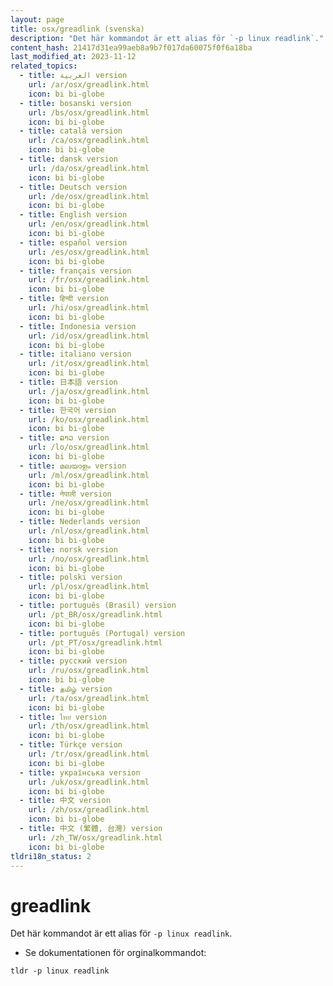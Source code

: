 ```yaml
---
layout: page
title: osx/greadlink (svenska)
description: "Det här kommandot är ett alias för `-p linux readlink`."
content_hash: 21417d31ea99aeb8a9b7f017da60075f0f6a18ba
last_modified_at: 2023-11-12
related_topics:
  - title: العربية version
    url: /ar/osx/greadlink.html
    icon: bi bi-globe
  - title: bosanski version
    url: /bs/osx/greadlink.html
    icon: bi bi-globe
  - title: català version
    url: /ca/osx/greadlink.html
    icon: bi bi-globe
  - title: dansk version
    url: /da/osx/greadlink.html
    icon: bi bi-globe
  - title: Deutsch version
    url: /de/osx/greadlink.html
    icon: bi bi-globe
  - title: English version
    url: /en/osx/greadlink.html
    icon: bi bi-globe
  - title: español version
    url: /es/osx/greadlink.html
    icon: bi bi-globe
  - title: français version
    url: /fr/osx/greadlink.html
    icon: bi bi-globe
  - title: हिन्दी version
    url: /hi/osx/greadlink.html
    icon: bi bi-globe
  - title: Indonesia version
    url: /id/osx/greadlink.html
    icon: bi bi-globe
  - title: italiano version
    url: /it/osx/greadlink.html
    icon: bi bi-globe
  - title: 日本語 version
    url: /ja/osx/greadlink.html
    icon: bi bi-globe
  - title: 한국어 version
    url: /ko/osx/greadlink.html
    icon: bi bi-globe
  - title: ລາວ version
    url: /lo/osx/greadlink.html
    icon: bi bi-globe
  - title: മലയാളം version
    url: /ml/osx/greadlink.html
    icon: bi bi-globe
  - title: नेपाली version
    url: /ne/osx/greadlink.html
    icon: bi bi-globe
  - title: Nederlands version
    url: /nl/osx/greadlink.html
    icon: bi bi-globe
  - title: norsk version
    url: /no/osx/greadlink.html
    icon: bi bi-globe
  - title: polski version
    url: /pl/osx/greadlink.html
    icon: bi bi-globe
  - title: português (Brasil) version
    url: /pt_BR/osx/greadlink.html
    icon: bi bi-globe
  - title: português (Portugal) version
    url: /pt_PT/osx/greadlink.html
    icon: bi bi-globe
  - title: русский version
    url: /ru/osx/greadlink.html
    icon: bi bi-globe
  - title: தமிழ் version
    url: /ta/osx/greadlink.html
    icon: bi bi-globe
  - title: ไทย version
    url: /th/osx/greadlink.html
    icon: bi bi-globe
  - title: Türkçe version
    url: /tr/osx/greadlink.html
    icon: bi bi-globe
  - title: українська version
    url: /uk/osx/greadlink.html
    icon: bi bi-globe
  - title: 中文 version
    url: /zh/osx/greadlink.html
    icon: bi bi-globe
  - title: 中文 (繁體, 台灣) version
    url: /zh_TW/osx/greadlink.html
    icon: bi bi-globe
tldri18n_status: 2
---
```

# greadlink

Det här kommandot är ett alias för `-p linux readlink`.

- Se dokumentationen för orginalkommandot:

`tldr -p linux readlink`
